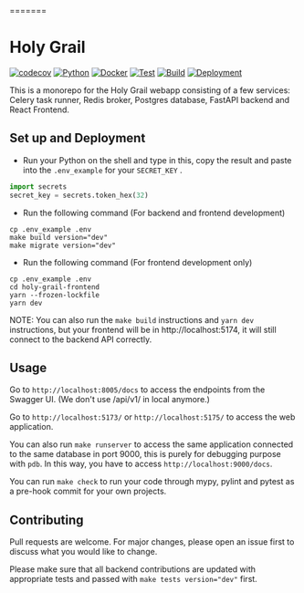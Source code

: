 =======

# Holy Grail

[![codecov](https://codecov.io/gh/vichannnnn/holy-grail/branch/master/graph/badge.svg?token=XZ7kyGt5PU)](https://codecov.io/gh/vichannnnn/holy-grail/tree/master)
[![Python](https://img.shields.io/badge/python-3.8-blue.svg)](https://www.python.org/)
[![Docker](https://img.shields.io/badge/built%20with-Docker-blue)](https://www.docker.com/)
[![Test](https://github.com/vichannnnn/holy-grail/actions/workflows/test.yml/badge.svg)](https://github.com/vichannnnn/holy-grail/actions)
[![Build](https://github.com/vichannnnn/holy-grail/actions/workflows/build.yml/badge.svg)](https://github.com/vichannnnn/holy-grail/actions)
[![Deployment](https://github.com/vichannnnn/holy-grail/actions/workflows/deploy.yml/badge.svg)](https://github.com/vichannnnn/holy-grail/actions)

This is a monorepo for the Holy Grail webapp consisting of a few services: Celery task runner, Redis broker, Postgres
database, FastAPI backend and React Frontend.

## Set up and Deployment

- Run your Python on the shell and type in this, copy the result and paste into the `.env_example` for your `SECRET_KEY`
  .

```python
import secrets
secret_key = secrets.token_hex(32)
```

- Run the following command (For backend and frontend development)

```
cp .env_example .env
make build version="dev"
make migrate version="dev"
```

- Run the following command (For frontend development only)

```
cp .env_example .env
cd holy-grail-frontend
yarn --frozen-lockfile
yarn dev
```

NOTE: You can also run the `make build` instructions and `yarn dev` instructions, but your frontend will be
in http://localhost:5174, it will still connect to the backend API correctly.

## Usage

Go to `http://localhost:8005/docs` to access the endpoints from the Swagger UI. (We don't use /api/v1/ in local anymore.)

Go to `http://localhost:5173/` or `http://localhost:5175/` to access the web application.

You can also run `make runserver` to access the same application connected to the same database in port 9000, this is
purely for debugging purpose with `pdb`. In this way, you have to access `http://localhost:9000/docs`.

You can run `make check` to run your code through mypy, pylint and pytest as a pre-hook commit for your own projects.

## Contributing

Pull requests are welcome. For major changes, please open an issue first
to discuss what you would like to change.

Please make sure that all backend contributions are updated with appropriate tests and passed
with `make tests version="dev"` first.
